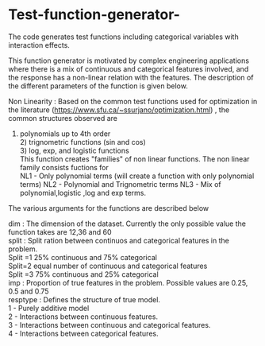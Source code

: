 # Test-function-generator-
The code generates test functions including categorical variables with interaction effects. 

This function generator is motivated by complex engineering applications where there is a mix of continuous and categorical features involved, and the response has a non-linear relation with the features. The description of the different parameters of the function is given below. <br />

Non Linearity : Based on the common test functions used for optimization in the literature (https://www.sfu.ca/~ssurjano/optimization.html) , the common structures observed are <br />
1) polynomials up to 4th order <br /> 2) trignometric functions (sin and cos) <br />   3) log, exp, and logistic functions <br />
This function creates "families" of non linear functions. The non linear family consists fuctions for <br />
NL1 - Only polynomial terms (will create a function with only polynomial terms)
NL2 - Polynomial and Trignometric terms
NL3 - Mix of polynomial,logistic ,log and exp terms. <br />

The various arguments for the functions are described below <br />

dim : The dimension of the dataset. Currently the only possible value the function takes are 12,36 and 60 <br />
split : Split ration between continuos and categorical features in the problem. <br />
       Split =1 25% continuous and 75% categorical <br />
       Split=2  equal number of continuous and categorical features <br />
       Split =3 75% continuous and 25% categorical <br />
imp : Proportion of true features in the problem. Possible values are 0.25, 0.5 and 0.75 <br />
resptype : Defines the structure of true model. <br />
          1 - Purely additive model <br />
          2 - Interactions between continuous features. <br />
          3 - Interactions between continuous and categorical features. <br />
          4 - Interactions between categorical features. <br />





